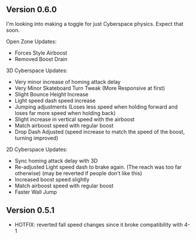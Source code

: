
## Version 0.6.0
I'm looking into making a toggle for just Cyberspace physics. Expect that soon.

Open Zone Updates:
- Forces Style Airboost
- Removed Boost Drain

3D Cyberspace Updates:
- Very minor increase of homing attack delay
- Very Minor Skateboard Turn Tweak (More Responsive at first)
- Slight Bounce Height Increase
- Light speed dash speed increase
- Jumping adjustments (Loses less speed when holding forward and loses far more speed when holding back)
- Slight increase in vertical speed with the airboost
- Match airboost speed with regular boost
- Drop Dash Adjusted (speed increase to match the speed of the boost, turning improved)


2D Cyberspace Updates:
- Sync homing attack delay with 3D
- Re-adjusted Light speed dash to brake again. (The reach was too far otherwise) (may be reverted if people don't like this)
- Increased boost speed slightly
- Match airboost speed with regular boost
- Faster Wall Jump



## Version 0.5.1

- HOTFIX: reverted fall speed changes since it broke compatibility with 4-1

